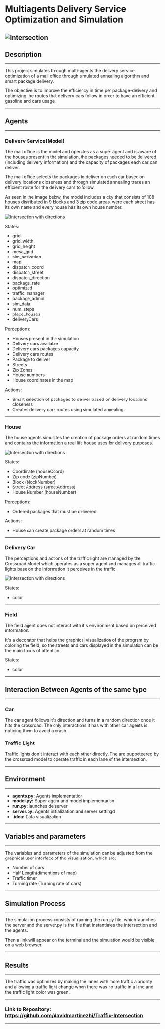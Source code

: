 # Multiagents Delivery Service Optimization and Simulation

## ![Intersection](images/mapFromTop.png)

## Description

---

This project simulates through multi-agents the delivery service optimization of a mail office through simulated annealing algorithm and smart package delivery.

The objective is to improve the efficiency in time per package-delivery and optimizing the routes that delivery cars follow in order to have an efficient gasoline and cars usage.

---

## Agents

---

### **Delivery Service(Model)**

The mail office is the model and operates as a super agent and is aware of the houses present in the simulation, the packages needed to be delivered (including delivery information) and the capacity of packages each car can deliver.

The mail office selects the packages to deliver on each car based on delivery locations closeness and through simulated annealing traces an efficient route for the delivery cars to follow.

As seen in the image below, the model includes a city that consists of 108 houses distributed in 9 blocks and 3 zip code areas, were each street has its own name and every house has its own house number.

![Intersection with directions](photos/../images/mapFromSide.png)

States:

- grid
- grid_width
- grid_height
- mesa_grid
- sim_activation
- map
- dispatch_coord
- dispatch_street
- dispatch_direction
- package_rate
- optimized
- traffic_manager
- package_admin
- sim_data
- num_steps
- place_houses
- deliveryCars

Perceptions:

- Houses present in the simulation
- Delivery cars available
- Delivery cars packages capacity
- Delivery cars routes
- Package to deliver
- Streets
- Zip Zones
- House numbers
- House coordinates in the map

Actions:

- Smart selection of packages to deliver based on delivery locations closeness
- Creates delivery cars routes using simulated annealing.

---

### **House**

The house agents simulates the creation of package orders at random times and contains the information a real life house uses for delivery purposes.

![Intersection with directions](photos/../images/house.png)

States:

- Coordinate (houseCoord)
- Zip code (zipNumber)
- Block (blockNumber)
- Street Address (streetAddress)
- House Number (houseNumber)

Perceptions:

- Ordered packages that must be delivered

Actions:

- House can create package orders at random times

---

### **Delivery Car**

The perceptions and actions of the traffic light are managed by the Crossroad Model which operates as a super agent and manages all traffic lights base on the information it perceives in the traffic

![Intersection with directions](photos/../images/deliveryCars.png)

States:

- color

---

### **Field**

The field agent does not interact with it's environment based on perceived information.

It's a decorator that helps the graphical visualization of the program by coloring the field, so the streets and cars displayed in the simulation can be the main focus of attention.

States:

- color

---

## Interaction Between Agents of the same type

---

### **Car**

The car agent follows it's direction and turns in a random direction once it hits the crossroad. The only interactions it has with other car agents is noticing them to avoid a crash.

### **Traffic Light**

Traffic lights don't interact with each other directly. The are puppeteered by the crossroad model to operate traffic in each lane of the intersection.

---

## Environment

---

- **agents.py:** Agents implementation
- **model.py:** Super agent and model implementation
- **run.py:** launches de server
- **server.py:** Agents initialization and server settingd
- **.idea:** Data visualization

---

## Variables and parameters

---

The variables and parameters of the simulation can be adjusted from the graphical user interface of the visualization, which are:

- Number of cars
- Half Length(dimentions of map)
- Traffic timer
- Turning rate (Turning rate of cars)

---

## Simulation Process

---

The simulation process consists of running the run.py file, which launches the server and the server.py is the file that instantiates the intersection and the agents.

Then a link will appear on the terminal and the simulation would be visible on a web browser.

---

## Results

---

The traffic was optimized by making the lanes with more traffic a priority and allowing a traffic light change when there was no traffic in a lane and the traffic light color was green.

---

### Link to Repository: https://github.com/davidmartinezhi/Traffic-Intersection

---
